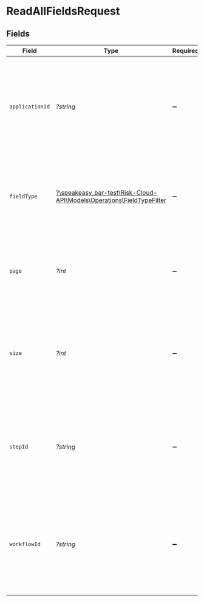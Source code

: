 # ReadAllFieldsRequest


## Fields

| Field                                                                                                                     | Type                                                                                                                      | Required                                                                                                                  | Description                                                                                                               |
| ------------------------------------------------------------------------------------------------------------------------- | ------------------------------------------------------------------------------------------------------------------------- | ------------------------------------------------------------------------------------------------------------------------- | ------------------------------------------------------------------------------------------------------------------------- |
| `applicationId`                                                                                                           | *?string*                                                                                                                 | :heavy_minus_sign:                                                                                                        | The unique ID of an application where, if provided, the response will only contain fields from the identified application |
| `fieldType`                                                                                                               | [?\speakeasy_bar-test\Risk-Cloud-API\Models\Operations\FieldTypeFilter](../../models/operations/FieldTypeFilter.md)       | :heavy_minus_sign:                                                                                                        | A field type where, if provided, the response will only contain fields of the identified field type                       |
| `page`                                                                                                                    | *?int*                                                                                                                    | :heavy_minus_sign:                                                                                                        | The zero-indexed page number (must not be less than 0, defaults to 0)                                                     |
| `size`                                                                                                                    | *?int*                                                                                                                    | :heavy_minus_sign:                                                                                                        | The size of the page and maximum number of items to be returned (must not be less than 1, defaults to 20)                 |
| `stepId`                                                                                                                  | *?string*                                                                                                                 | :heavy_minus_sign:                                                                                                        | The unique ID of a step where, if provided, the response will only contain fields from the identified step                |
| `workflowId`                                                                                                              | *?string*                                                                                                                 | :heavy_minus_sign:                                                                                                        | The unique ID of a workflow where, if provided, the response will only contain fields from the identified workflow        |